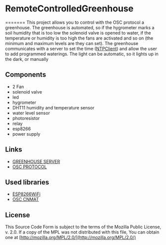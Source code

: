 # RemoteControlledGreenhouse
=======
This project allows you to control with the OSC protocol a greenhouse.
The greenhouse is automated, so if the hygrometer marks a soil humidity that is too low the solenoid valve is opened to water,
if the temperature or humidity is too high the fans are activated and so on (the minimum and maximum levels are they can set).
The greenhouse communicates with a server to set the time ([NTPClient](https://github.com/esp8266/Arduino/blob/master/libraries/ESP8266WiFi/examples/NTPClient/NTPClient.ino)) and allow the user to add programmed waterings.
The light can be automatic, so it lights up in the dark, or manually
## Components
  * 2 Fan
  * solenoid valve
  * led
  * hygrometer
  * DHT11 humidity and temperature sensor
  * water level sensor
  * photoresistor
  * relay
  * esp8266
  * power supply
## Links
  * [GREENHOUSE SERVER](https://github.com/Maerk/RemoteControlledGreenhouseServer)
  * [OSC PROTOCOL](https://en.wikipedia.org/wiki/Open_Sound_Control)
## Used libraries
  * [ESP8266WiFi](https://github.com/esp8266/Arduino/tree/master/libraries/ESP8266WiFi)
  * [OSC CNMAT](https://github.com/CNMAT/OSC)
  
## License
This Source Code Form is subject to the terms of the Mozilla Public
License, v. 2.0. If a copy of the MPL was not distributed with this
file, You can obtain one at [http://mozilla.org/MPL/2.0/](http://mozilla.org/MPL/2.0/)

